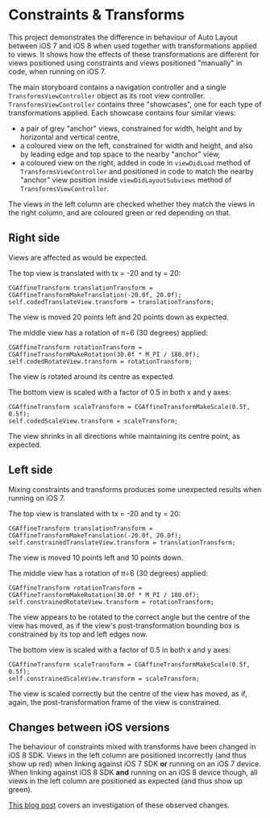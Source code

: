 Constraints & Transforms
========================

This project demonstrates the difference in behaviour of Auto Layout between iOS 7 and iOS 8 when used together with transformations applied to views. It shows how the effects of these transformations are different for views positioned using constraints and views positioned "manually" in code, when running on iOS 7.

The main storyboard contains a navigation controller and a single `TransformsViewController` object as its root view controller. `TransformsViewController` contains three "showcases", one for each type of transformations applied. Each showcase contains four similar views:

- a pair of grey "anchor" views, constrained for width, height and by horizontal and vertical centre,
- a coloured view on the left, constrained for width and height, and also by leading edge and top space to the nearby "anchor" view,
- a coloured view on the right, added in code in `viewDidLoad` method of `TransformsViewController` and positioned in code to match the nearby "anchor" view position inside `viewDidLayoutSubviews` method of `TransformsViewController`.

The views in the left column are checked whether they match the views in the right column, and are coloured green or red depending on that.

Right side
----------

Views are affected as would be expected.

The top view is translated with tx = -20 and ty = 20:

    CGAffineTransform translationTransform = CGAffineTransformMakeTranslation(-20.0f, 20.0f);
    self.codedTranslateView.transform = translationTransform;
	
The view is moved 20 points left and 20 points down as expected.

The middle view has a rotation of π÷6 (30 degrees) applied:

    CGAffineTransform rotationTransform = CGAffineTransformMakeRotation(30.0f * M_PI / 180.0f);
    self.codedRotateView.transform = rotationTransform;

The view is rotated around its centre as expected.

The bottom view is scaled with a factor of 0.5 in both x and y axes:

    CGAffineTransform scaleTransform = CGAffineTransformMakeScale(0.5f, 0.5f);
    self.codedScaleView.transform = scaleTransform;

The view shrinks in all directions while maintaining its centre point, as expected.

Left side
---------

Mixing constraints and transforms produces some unexpected results when running on iOS 7.

The top view is translated with tx = -20 and ty = 20:

    CGAffineTransform translationTransform = CGAffineTransformMakeTranslation(-20.0f, 20.0f);
    self.constrainedTranslateView.transform = translationTransform;

The view is moved 10 points left and 10 points down.

The middle view has a rotation of π÷6 (30 degrees) applied:

    CGAffineTransform rotationTransform = CGAffineTransformMakeRotation(30.0f * M_PI / 180.0f);
    self.constrainedRotateView.transform = rotationTransform;

The view appears to be rotated to the correct angle but the centre of the view has moved, as if the view's post-transformation bounding box is constrained by its top and left edges now.

The bottom view is scaled with a factor of 0.5 in both x and y axes:

    CGAffineTransform scaleTransform = CGAffineTransformMakeScale(0.5f, 0.5f);
    self.constrainedScaleView.transform = scaleTransform;

The view is scaled correctly but the centre of the view has moved, as if, again, the post-transformation frame of the view is constrained.

Changes between iOS versions
----------------------------

The behaviour of constraints mixed with transforms have been changed in iOS 8 SDK. Views in the left column are positioned incorrectly (and thus show up red) when linking against iOS 7 SDK **or** running on an iOS 7 device. When linking against iOS 8 SDK **and** running on an iOS 8 device though, all views in the left column are positioned as expected (and thus show up green).

[This blog post](http://revealapp.com/blog/constraints-and-transforms.html) covers an investigation of these observed changes.
